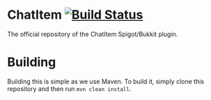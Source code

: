 # ChatItem [![Build Status](https://travis-ci.org/dadus33/ChatItem.svg?branch=master)](https://travis-ci.org/dadus33/ChatItem)
The official repository of the ChatItem Spigot/Bukkit plugin.
# Building
Building this is simple as we use Maven.
To build it, simply clone this repository and then run `mvn clean install`.
